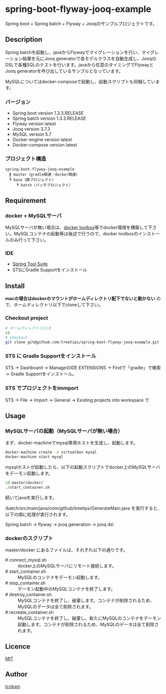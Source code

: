 spring-boot-flyway-jooq-example
====

Spring boot + Spring batch + Flyway + Jooqのサンプルプロジェクトです。

## Description

Spring batchを起動し、javaからFlywayでマイグレーションを行い、マイグレーション結果を元にJooq generatorで各モデルクラスを自動生成し、JooqのDSLで各種SQLのテストを行います。javaから任意のタイミングでFlywayとJooq generatorを呼び出しているサンプルとなっています。

MySQLについてはdocker-composeで起動し、起動スクリプトも同梱しています。

### バージョン

- Spring boot version 1.3.3.RELEASE
- Spring batch version 1.3.3.RELEASE
- Flyway version latest
- Jooq version 3.7.3
- MySQL version 5.7
- Docker-engine version latest
- Docker-compose version latest

### プロジェクト構造

```
spring-boot-flyway-jooq-example
　┣ master（gradle関連・docker関連）
　┗ base（親プロジェクト）
　　　┗ batch（バッチプロジェクト）
```

## Requirement

### docker + MySQLサーバ

MySQLサーバが無い場合は、[docker toolbox](https://www.docker.com/products/docker-toolbox)等でdocker環境を構築して下さい。MySQLコンテナの起動等は後述で行うので、docker toolboxのインストールのみ行って下さい。

### IDE

- [Spring Tool Suite](https://spring.io/tools/sts)
- STSにGradle Supportをインストール

## Install

**macの場合はdockerのマウントがホームディレクトリ配下でないと動かない** ので、ホームディレクトリ以下でcloneして下さい。

### Checkout project

```bash
# ホームディレクトリにcd
cd
# checkout
git clone git@github.com:treetips/spring-boot-flyway-jooq-example.git
```

### STS に Gradle Supportをインストール

STS -> Dashboard -> ManageのIDE EXTENSIONS -> Findで「gradle」で検索 -> Gradle Supportをインストール。

### STS でプロジェクトをimmport

STS -> File -> Import -> General -> Existing projects into workspace で

## Usage

### MySQLサーバの起動（MySQLサーバが無い場合）

まず、docker-machineでmysql専用ホストを生成し、起動します。

```bash
docker-machine create -d virtualbox mysql
docker-machine start mysql
```

mysqlホストが起動したら、以下の起動スクリプトでdocker上のMySQLサーバをデーモン起動します。

```bash
cd master/docker/
./start_container.sh
```

続いてjavaを実行します。

/batch/src/main/java/com/github/treetips/GenerateMain.java を実行すると、以下の順に処理が実行されます。

Spring batch -> flyway -> jooq generation -> jooq dsl

### dockerのスクリプト

master/docker にあるファイルは、それぞれ以下の通りです。

<dl>
<dt># connect_mysql.sh</dt><dd>docker上のMySQLサーバにリモート接続します。</dd>
<dt># start_container.sh</dt><dd>MySQLのコンテナをデーモン起動します。</dd>
<dt># stop_container.sh</dt><dd>デーモン起動中のMySQLコンテナを終了します。</dd>
<dt># destroy_container.sh</dt><dd>MySQLコンテナを終了し、破棄します。コンテナが削除されるため、MySQLのデータは全て削除されます。</dd>
<dt># recreate_container.sh</dt><dd>MySQLコンテナを終了し、破棄し、新たにMySQLのコンテナをデーモン起動します。コンテナが削除されるため、MySQLのデータは全て削除されます。</dd>
</dl>

## Licence

[MIT](https://github.com/tcnksm/tool/blob/master/LICENCE)

## Author

[tcnksm](https://github.com/treetips)
